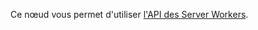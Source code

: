 Ce nœud vous permet d'utiliser [l'API des Server Workers](https://developer.mozilla.org/fr/docs/Web/API/Service_Worker_API).
